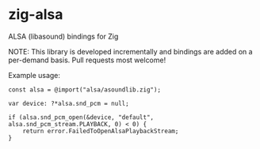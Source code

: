 # zig-alsa
ALSA (libasound) bindings for Zig

NOTE: This library is developed incrementally and bindings are added on a per-demand basis. Pull requests most welcome!

Example usage:
```zig
const alsa = @import("alsa/asoundlib.zig");

var device: ?*alsa.snd_pcm = null;

if (alsa.snd_pcm_open(&device, "default", alsa.snd_pcm_stream.PLAYBACK, 0) < 0) {
    return error.FailedToOpenAlsaPlaybackStream;
}
```